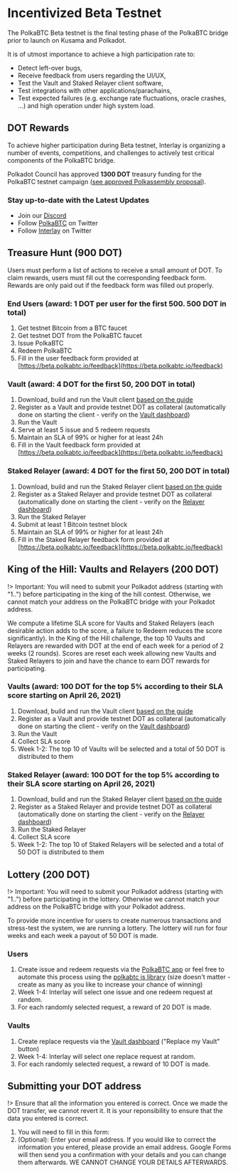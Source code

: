 # Incentivized Beta Testnet

The PolkaBTC Beta testnet is the final testing phase of the PolkaBTC bridge prior to launch on Kusama and Polkadot.

It is of utmost importance to achieve a high participation rate to:
- Detect left-over bugs,
- Receive feedback from users regarding the UI/UX,
- Test the Vault and Staked Relayer client software,
- Test integrations with other applications/parachains,
- Test expected failures (e.g. exchange rate fluctuations, oracle crashes, …) and high operation under high system load.

## DOT Rewards

To achieve higher participation during Beta testnet, Interlay is organizing a number of events, competitions, and challenges to actively test critical components of the PolkaBTC bridge.

Polkadot Council has approved **1300 DOT** treasury funding for the PolkaBTC testnet campaign ([see approved Polkassembly proposal](https://polkadot.polkassembly.io/treasury/36)).

### Stay up-to-date with the Latest Updates

- Join our [Discord](https://discord.gg/KgCYK3MKSf)
- Follow [PolkaBTC](https://twitter.com/polkaBTC) on Twitter
- Follow [Interlay](https://twitter.com/InterlayHQ) on Twitter

## Treasure Hunt (900 DOT)

Users must perform a list of actions to receive a small amount of DOT. To claim rewards, users must fill out the corresponding feedback form. Rewards are only paid out if the feedback form was filled out properly.

### End Users (award: 1 DOT per user for the first 500. 500 DOT in total)

1. Get testnet Bitcoin from a BTC faucet
1. Get testnet DOT from the PolkaBTC faucet
1. Issue PolkaBTC
1. Redeem PolkaBTC
1. Fill in the user feedback form provided at [https://beta.polkabtc.io/feedback](https://beta.polkabtc.io/feedback)

### Vault (award: 4 DOT for the first 50, 200 DOT in total)

1. Download, build and run the Vault client [based on the guide](https://docs.polkabtc.io/#/vault/guide)
1. Register as a Vault and provide testnet DOT as collateral (automatically done on starting the client - verify on the [Vault dashboard](https://beta.polkabtc.io/dashboard/vaults))
1. Run the Vault
1. Serve at least 5 issue and 5 redeem requests
1. Maintain an SLA of 99% or higher for at least 24h
1. Fill in the Vault feedback form provided at [https://beta.polkabtc.io/feedback](https://beta.polkabtc.io/feedback)

### Staked Relayer (award: 4 DOT for the first 50, 200 DOT in total)

1. Download, build and run the Staked Relayer client [based on the guide](https://docs.polkabtc.io/#/relayer/guide)
1. Register as a Staked Relayer and provide testnet DOT as collateral (automatically done on starting the client - verify on the [Relayer dashboard](https://beta.polkabtc.io/dashboard/parachain))
1. Run the Staked Relayer
1. Submit at least 1 Bitcoin testnet block
1. Maintain an SLA of 99% or higher for at least 24h
1. Fill in the Staked Relayer feedback form provided at [https://beta.polkabtc.io/feedback](https://beta.polkabtc.io/feedback)

## King of the Hill: Vaults and Relayers (200 DOT)

!> Important: You will need to submit your Polkadot address (starting with "1..") before participating in the king of the hill contest. Otherwise, we cannot match your address on the PolkaBTC bridge with your Polkadot address.

We compute a lifetime SLA score for Vaults and Staked Relayers (each desirable action adds to the score, a failure to Redeem reduces the score significantly).
In the King of the Hill challenge, the top 10 Vaults and Relayers are rewarded with DOT at the end of each week for a period of 2 weeks (2 rounds). Scores are reset each week allowing new Vaults and Staked Relayers to join and have the chance to earn DOT rewards for participating.

### Vaults (award: 100 DOT for the top 5% according to their SLA score starting on April 26, 2021)

1. Download, build and run the Vault client [based on the guide](https://docs.polkabtc.io/#/vault/guide)
1. Register as a Vault and provide testnet DOT as collateral (automatically done on starting the client - verify on the [Vault dashboard](https://beta.polkabtc.io/dashboard/vaults))
1. Run the Vault
1. Collect SLA score
1. Week 1-2: The top 10 of Vaults will be selected and a total of 50 DOT is distributed to them

### Staked Relayer (award: 100 DOT for the top 5% according to their SLA score starting on April 26, 2021)

1. Download, build and run the Staked Relayer client [based on the guide](https://docs.polkabtc.io/#/relayer/guide)
1. Register as a Staked Relayer and provide testnet DOT as collateral (automatically done on starting the client - verify on the [Relayer dashboard](https://beta.polkabtc.io/dashboard/parachain))
1. Run the Staked Relayer
1. Collect SLA score
1. Week 1-2: The top 10 of Staked Relayers will be selected and a total of 50 DOT is distributed to them

## Lottery (200 DOT)

!> Important: You will need to submit your Polkadot address (starting with "1..") before participating in the lottery. Otherwise we cannot match your address on the PolkaBTC bridge with your Polkadot address.

To provide more incentive for users to create numerous transactions and stress-test the system, we are running a lottery.
The lottery will run for four weeks and each week a payout of 50 DOT is made.

### Users

1. Create issue and redeem requests via the [PolkaBTC app](https://beta.polkabtc.io/app) or feel free to automate this process using the [polkabtc js library](https://github.com/interlay/polkabtc-js) (size doesn't matter - create as many as you like to increase your chance of winning)
1. Week 1-4: Interlay will select one issue and one redeem request at random.
1. For each randomly selected request, a reward of 20 DOT is made.

### Vaults

1. Create replace requests via the [Vault dashboard](https://beta.polkabtc.io/vault) ("Replace my Vault" button)
1. Week 1-4: Interlay will select one replace request at random.
1. For each randomly selected request, a reward of 10 DOT is made.

## Submitting your DOT address

!> Ensure that all the information you entered is correct. Once we made the DOT transfer, we cannot revert it. It is your reponsibility to ensure that the data you entered is correct.

1. You will need to fill in this form:
1. (Optional): Enter your email address. If you would like to correct the information you entered, please provide an email address. Google Forms will then send you a confirmation with your details and you can change them afterwards. WE CANNOT CHANGE YOUR DETAILS AFTERWARDS.

